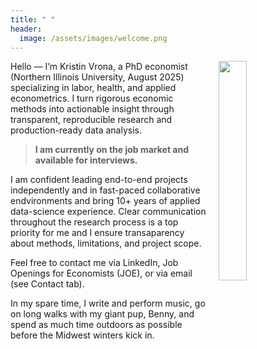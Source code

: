 ```yaml
---
title: " "
header: 
  image: /assets/images/welcome.png
---
```



<img src="https://github.com/kristin-vrona/Vrona-Profile/blob/master/assets/images/VronaKNIU2.jpg?raw=true" width="30%" hspace="20pt" align="right">



Hello — I’m Kristin Vrona, a PhD economist (Northern Illinois University, August 2025) specializing in labor, health, and applied econometrics. I turn rigorous economic methods into actionable insight through transparent, reproducible research and production-ready data analysis. 

>
> **I am currently on the job market and available for interviews.**
>

I am confident leading end-to-end projects independently and in fast-paced collaborative endvironments and bring 10+ years of applied data-science experience. Clear communication throughout the research process is a top priority for me and I ensure transaparency about methods, limitations, and project scope. 

Feel free to contact me via LinkedIn, Job Openings for Economists (JOE), or via email (see Contact tab). 

In my spare time, I write and perform music, go on long walks with my giant pup, Benny, and spend as much time outdoors as possible before the Midwest winters kick in. 







